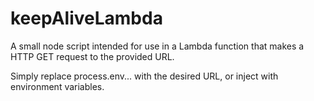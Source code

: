 # keepAliveLambda
A small node script intended for use in a Lambda function that makes a HTTP GET request to the provided URL.

Simply replace process.env... with the desired URL, or inject with environment variables.
